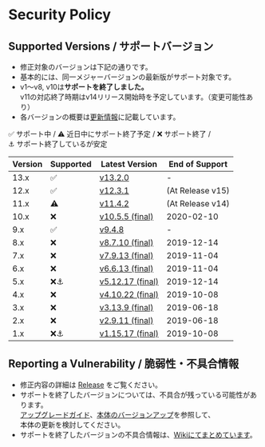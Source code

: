 # Security Policy

## Supported Versions / サポートバージョン

- 修正対象のバージョンは下記の通りです。
- 基本的には、同一メジャーバージョンの最新版がサポート対象です。
- v1～v8, v10は**サポートを終了しました。**  
v11の対応終了時期はv14リリース開始時を予定しています。（変更可能性あり）
- 各バージョンの概要は[更新情報](../../wiki/UpdateInfo)に記載しています。

:white_check_mark: サポート中 / 
:warning: 近日中にサポート終了予定 / 
:x: サポート終了 /   
:anchor: サポート終了しているが安定

| Version | Supported          | Latest Version | End of Support |
| ------- | ------------------ |----------------|----------------|
| 13.x    | :white_check_mark: |[v13.2.0](../../releases/tag/v13.2.0)          |-|
| 12.x    | :white_check_mark: |[v12.3.1](../../releases/tag/v12.3.1)          |(At Release v15)|
| 11.x    | :warning:          |[v11.4.2](../../releases/tag/v11.4.2)          |(At Release v14)|
| 10.x    | :x:                |[v10.5.5 (final)](../../releases/tag/v10.5.5)  |2020-02-10|
| 9.x     | :white_check_mark: |[v9.4.8](../../releases/tag/v9.4.8)            |-|
| 8.x     | :x:                |[v8.7.10 (final)](../../releases/tag/v8.7.10)  |2019-12-14|
| 7.x     | :x:                |[v7.9.13 (final)](../../releases/tag/v7.9.13)  |2019-11-04|
| 6.x     | :x:                |[v6.6.13 (final)](../../releases/tag/v6.6.13)  |2019-11-04|
| 5.x     | :x::anchor:        |[v5.12.17 (final)](../../releases/tag/v5.12.17)|2019-12-14|
| 4.x     | :x:                |[v4.10.22 (final)](../../releases/tag/v4.10.22)|2019-10-08|
| 3.x     | :x:                |[v3.13.9 (final)](../../releases/tag/v3.13.9)  |2019-06-18|
| 2.x     | :x:                |[v2.9.11 (final)](../../releases/tag/v2.9.11)  |2019-06-18|
| 1.x     | :x::anchor:        |[v1.15.17 (final)](../../releases/tag/v1.15.17)|2019-10-08|

## Reporting a Vulnerability / 脆弱性・不具合情報

- 修正内容の詳細は [Release](../../releases) をご覧ください。
- サポートを終了したバージョンについては、不具合が残っている可能性があります。  
[アップグレードガイド](../../wiki/MigrationGuide)、[本体のバージョンアップ](../../wiki/HowToUpdate)を参照して、  
本体の更新を検討してください。
- サポートを終了したバージョンの不具合情報は、[Wikiにてまとめています](../../wiki/DeprecatedVersionBugs)。
